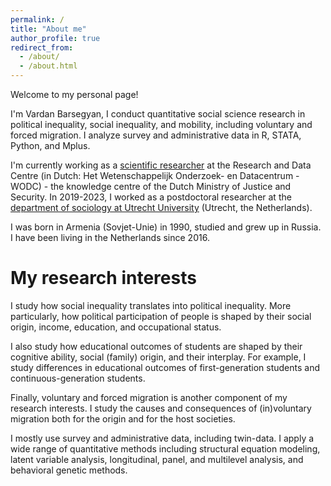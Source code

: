 ```yaml
---
permalink: /
title: "About me"
author_profile: true
redirect_from: 
  - /about/
  - /about.html
---
```


Welcome to my personal page! 

I'm Vardan Barsegyan, I conduct quantitative social science research in political inequality, social inequality, and mobility, including voluntary and forced migration. I analyze survey and administrative data in R, STATA, Python, and Mplus.   

I'm currently working as a [scientific researcher](https://www.wodc.nl/over-het-wodc/organisatie/medewerkers/vardan-barsegyan) at the Research and Data Centre (in Dutch: Het Wetenschappelijk Onderzoek- en Datacentrum - WODC) - the knowledge centre of the Dutch Ministry of Justice and Security. In 2019-2023, I worked as a postdoctoral researcher at the [department of sociology at Utrecht University](https://www.uu.nl/en/organisation/sociology) (Utrecht, the Netherlands). 

I was born in Armenia (Sovjet-Unie) in 1990, studied and grew up in Russia. I have been living in the Netherlands since 2016. 


My research interests  
======
I study how social inequality translates into political inequality. More particularly, how political participation of people is shaped by their social origin, income, education, and occupational status.  

I also study how educational outcomes of students are shaped by their cognitive ability, social (family) origin, and their interplay. For example, I study differences in educational outcomes of first-generation students and continuous-generation students.  

Finally, voluntary and forced migration is another component of my research interests. I study the causes and consequences of (in)voluntary migration both for the origin and for the host societies.  

I mostly use survey and administrative data, including twin-data. I apply a wide range of quantitative methods including structural equation modeling, latent variable analysis, longitudinal, panel, and multilevel analysis, and behavioral genetic methods.

